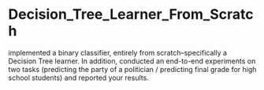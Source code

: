 # Decision_Tree_Learner_From_Scratch

implemented a binary classifier, entirely from scratch–specifically a Decision
Tree learner. In addition, conducted an end-to-end experiments on two tasks (predicting the
party of a politician / predicting final grade for high school students) and reported your results.

